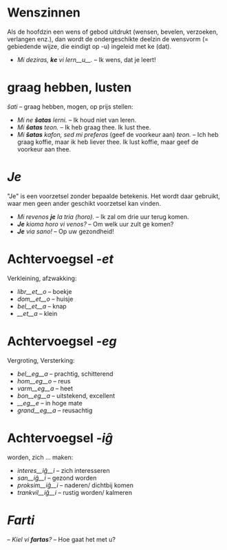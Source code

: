 # Wenszinnen

Als de hoofdzin een wens of gebod uitdrukt (wensen, bevelen, verzoeken, verlangen enz.), dan wordt de ondergeschikte deelzin de wensvorm (= gebiedende wijze, die eindigt op -u) ingeleid met ke (dat).

- *Mi deziras, __ke__ vi lern__u__.* – Ik wens, dat je leert!

 

# graag hebben, lusten

*ŝati* – graag hebben, mogen, op prijs stellen:

- *Mi ne __ŝatas__ lerni.* – Ik houd niet van leren.
- *Mi __ŝatas__ teon.* – Ik heb graag thee. Ik lust thee.
- *Mi __ŝatas__ kafon, sed mi preferas* (geef de voorkeur aan) *teon.* – Ich heb graag koffie, maar ik heb liever thee. Ik lust koffie, maar geef de voorkeur aan thee.

 

# *Je*

"Je" is een voorzetsel zonder bepaalde betekenis. Het wordt daar gebruikt, waar men geen ander geschikt voorzetsel kan vinden.

- *Mi revenos __je__ la tria (horo).* – Ik zal om drie uur terug komen.
- *__Je__ kioma horo vi venos?* – Om welk uur zult ge komen?
- *__Je__ via sano!* – Op uw gezondheid!

 

# Achtervoegsel *-et*

Verkleining, afzwakking:

- *libr__et__o* – boekje
- *dom__et__o*  – huisje
- *bel__et__a*  – knap
- *__et__a*     – klein
 

# Achtervoegsel *-eg*

Vergroting, Versterking:

- *bel__eg__a*   – prachtig, schitterend
- *hom__eg__o*   – reus
- *varm__eg__a*  – heet
- *bon__eg__a*   – uitstekend, excellent
- *__eg__e*      – in hoge mate
- *grand__eg__a* – reusachtig
 

# Achtervoegsel *-iĝ*

worden, zich … maken:

- *interes__iĝ__i*  – zich interesseren
- *san__iĝ__i*      – gezond worden
- *proksim__iĝ__i*  – naderen/ dichtbij komen
- *trankvil__iĝ__i* – rustig worden/ kalmeren
 

# *Farti*

– *Kiel vi __fartas__?* – Hoe gaat het met u?

 
